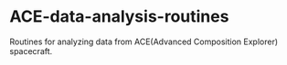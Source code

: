 # ACE-data-analysis-routines

Routines for analyzing data from ACE(Advanced Composition Explorer) spacecraft.
